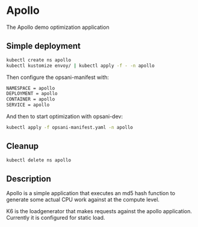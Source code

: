 # Apollo

The Apollo demo optimization application

## Simple deployment

```sh
kubectl create ns apollo
kubectl kustomize envoy/ | kubectl apply -f - -n apollo
```

Then configure the opsani-manifest with:

```sh
NAMESPACE = apollo
DEPLOYMENT = apollo
CONTAINER = apollo
SERVICE = apollo
```

And then to start optimization with opsani-dev:
```sh
kubectl apply -f opsani-manifest.yaml -n apollo
```

## Cleanup

```sh
kubectl delete ns apollo
```

## Description

Apollo is a simple application that executes an md5 hash function to generate some
actual CPU work against at the compute level.

K6 is the loadgenerator that makes requests against the apollo application. Currently it is configured for static load.